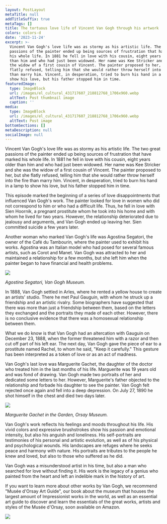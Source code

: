```yaml
---
layout: PostLayout
metaTitle: null
addTitleSuffix: true
metaTags: []
title: The tortuous love life of Vincent Van Gogh through his artwork
colors: colors-d
date: '2023-11-24'
excerpt: >-
  Vincent Van Gogh's love life was as stormy as his artistic life. The two great
  passions of the painter ended up being sources of frustration that have marked
  his whole life. In 1881 he fell in love with his cousin, eight years older
  than him and who had just been widowed. Her name was Kee Stricker and she was
  the widow of a first cousin of Vincent. The painter proposed to her, but she
  flatly refused, telling him that she would rather throw herself into the fire
  than marry him. Vincent, in desperation, tried to burn his hand in a lamp to
  show his love, but his father stopped him in time.
featuredImage:
  type: ImageBlock
  url: /images/el_cultural_431717607_218812768_1706x960.webp
  altText: Post thumbnail image
  caption: ''
media:
  type: ImageBlock
  url: /images/el_cultural_431717607_218812768_1706x960.webp
  altText: Post image
bottomSections: []
metaDescription: null
socialImage: null
---
```

Vincent Van Gogh's love life was as stormy as his artistic life. The two great passions of the painter ended up being sources of frustration that have marked his whole life. In 1881 he fell in love with his cousin, eight years older than him and who had just been widowed. Her name was Kee Stricker and she was the widow of a first cousin of Vincent. The painter proposed to her, but she flatly refused, telling him that she would rather throw herself into the fire than marry him. Vincent, in desperation, tried to burn his hand in a lamp to show his love, but his father stopped him in time.

This episode marked the beginning of a series of love disappointments that influenced Van Gogh's work. The painter looked for love in women who did not correspond to him or who had a difficult life. Thus, he fell in love with Sien Hoornik, a pregnant prostitute whom he took into his home and with whom he lived for two years. However, the relationship deteriorated due to jealousy and arguments, and Van Gogh ended up leaving her. Sien committed suicide a few years later.

Another woman who marked Van Gogh's life was Agostina Segatori, the owner of the Café du Tambourin, where the painter used to exhibit his works. Agostina was an Italian model who had posed for several famous artists, such as Corot and Manet. Van Gogh was attracted to her and maintained a relationship for a few months, but she left him when the painter began to have financial and health problems.

![](https://lh3.googleusercontent.com/ci/ALr3YSFygWvV0p7yS4LOHN6WjtCrGz0wRzj-fo-8FEEeBli8ulvDLyS9FXPez5WAS5JSEiRDwz4BaLk=s1200)

*Agostina Segatori, Van Gogh Museum.*


In 1888, Van Gogh settled in Arles, where he rented a yellow house to create an artists' studio. There he met Paul Gauguin, with whom he struck up a friendship and an artistic rivalry. Some biographers have suggested that there was more than just a friendship between them, based on the letters they exchanged and the portraits they made of each other. However, there is no conclusive evidence that there was a homosexual relationship between them.

What we do know is that Van Gogh had an altercation with Gauguin on December 23, 1888, when the former threatened him with a razor and then cut off part of his left ear. The next day, Van Gogh gave the piece of ear to a prostitute named Rachel, to whom he said, "Keep it carefully." This gesture has been interpreted as a token of love or as an act of madness.

Van Gogh's last love was Marguerite Gachet, the daughter of the doctor who treated him in the last months of his life. Marguerite was 19 years old and was fond of drawing. Van Gogh made two portraits of her and dedicated some letters to her. However, Marguerite's father objected to the relationship and forbade his daughter to see the painter. Van Gogh felt rejected once again and fell into a deep depression. On July 27, 1890 he shot himself in the chest and died two days later.

![](https://upload.wikimedia.org/wikipedia/commons/2/2e/Marguerite_Gachet_in_the_Garden.jpg)

*Marguerite Gachet in the Garden, Orsay Museum.*


Van Gogh's work reflects his feelings and moods throughout his life. His vivid colors and expressive brushstrokes show his passion and emotional intensity, but also his anguish and loneliness. His self-portraits are testimonies of his personal and artistic evolution, as well as of his physical and psychological wounds. His landscapes are refuges where he seeks peace and harmony with nature. His portraits are tributes to the people he knew and loved, but also to those who suffered as he did.

Van Gogh was a misunderstood artist in his time, but also a man who searched for love without finding it. His work is the legacy of a genius who painted from the heart and left an indelible mark in the history of art.

If you want to learn more about other works by Van Gogh, we recommend "Musée d'Orsay Art Guide", our book about the museum that houses the largest amount of Impressionist works in the world, as well as an essential art guide to discover and learn the essentials of the great works, artists and styles of the Musée d'Orsay, soon available on Amazon.

![](/images/1658496518-ee36268b.png)
